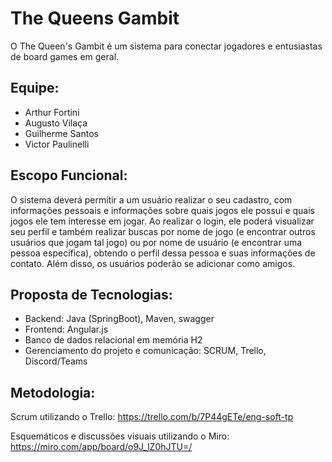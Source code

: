 # The Queens Gambit

O The Queen's Gambit é um sistema para conectar jogadores e entusiastas de board games em geral.

## Equipe:

- Arthur Fortini
- Augusto Vilaça
- Guilherme Santos
- Victor Paulinelli

## Escopo Funcional:

O sistema deverá permitir a um usuário realizar o seu cadastro, com informações pessoais e informações
sobre quais jogos ele possui e quais jogos ele tem interesse em jogar. Ao realizar o login, ele poderá visualizar 
seu perfil e também realizar buscas por nome de jogo (e encontrar outros usuários que jogam tal jogo) ou por
nome de usuário (e encontrar uma pessoa específica), obtendo o perfil dessa pessoa e suas informações de contato. 
Além disso, os usuários poderão se adicionar como amigos.

## Proposta de Tecnologias:

- Backend: Java (SpringBoot), Maven, swagger
- Frontend: Angular.js
- Banco de dados relacional em memória H2
- Gerenciamento do projeto e comunicação:  SCRUM, Trello, Discord/Teams

## Metodologia:

Scrum utilizando o Trello: 
https://trello.com/b/7P44gETe/eng-soft-tp

Esquemáticos e discussões visuais utilizando o Miro:
https://miro.com/app/board/o9J_lZ0hJTU=/
